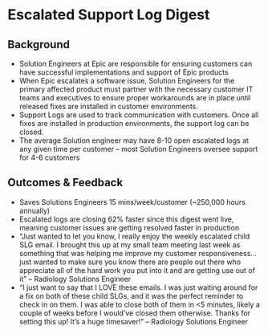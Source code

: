 # Escalated Support Log Digest
## Background
* Solution Engineers at Epic are responsible for ensuring customers can have successful implementations and support of Epic products
* When Epic escalates a software issue, Solution Engineers for the primary affected product must partner with the necessary customer IT teams and executives to ensure proper workarounds are in place until released fixes are installed in customer environments.
* Support Logs are used to track communication with customers. Once all fixes are installed in production environments, the support log can be closed.
* The average Solution engineer may have 8-10 open escalated logs at any given time per customer – most Solution Engineers oversee support for 4-6 customers


## Outcomes & Feedback
* Saves Solutions Engineers 15 mins/week/customer (~250,000 hours annually)
* Escalated logs are closing 62% faster since this digest went live, meaning customer issues are getting resolved faster in production
* “Just wanted to let you know, I really enjoy the weekly escalated child SLG email. I brought this up at my small team meeting last week as something that was helping me improve my customer responsiveness…just wanted to make sure you know there are people out there who appreciate all of the hard work you put into it and are getting use out of it” – Radiology Solutions Engineer
* “I just want to say that I LOVE these emails.  I was just waiting around for a fix on both of these child SLGs, and it was the perfect reminder to check in on them.  I was able to close both of them in <5 minutes, likely a couple of weeks before I would’ve closed them otherwise. Thanks for setting this up!  It’s a huge timesaver!” – Radiology Solutions Engineer

